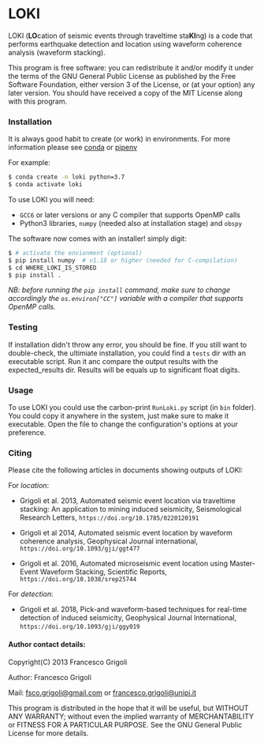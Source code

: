 # LOKI

LOKI (**LO**cation of seismic events through traveltime sta**KI**ng)
is a code that performs earthquake detection and location
using waveform coherence analysis (waveform stacking).

This program is free software: you can redistribute it and/or modify
it under the terms of the GNU General Public License as published by
the Free Software Foundation, either version 3 of the License, or
(at your option) any later version. You should have received a copy of
the MIT License along with this program.


### Installation
It is always good habit to create (or work) in environments.
For more information please see [conda](https://docs.conda.io/en/latest/) or [pipenv](https://docs.pipenv.org/)


For example:

```bash
$ conda create -n loki python=3.7
$ conda activate loki
```

To use LOKI you will need:

- `GCC6` or later versions or any C compiler that supports OpenMP calls
- Python3 libraries, `numpy` (needed also at installation stage) and `obspy`

The software now comes with an installer!  simply digit:

```bash
$ # activate the envionment (optional)
$ pip install numpy  # v1.18 or higher (needed for C-compilation)
$ cd WHERE_LOKI_IS_STORED
$ pip install .
```

_NB: before running the `pip install` command, make sure to change accordingly the `os.environ["CC"]` variable
with a compiler that supports OpenMP calls._


### Testing
If installation didn't throw any error, you should be fine.
If you still want to double-check, the ultimiate installation, you could find a `tests` dir with an executable script. Run it anc compare the output results with the expected_results dir.
Results will be equals up to significant float digits.


### Usage
To use LOKI you could use the carbon-print `RunLoki.py` script (in `bin` folder).
You could copy it anywhere in the system, just make sure to make it executable.
Open the file to change the configuration's options at your preference.


### Citing
Please cite the following articles in documents showing
outputs of LOKI:

For _location_:

- Grigoli et al. 2013,
Automated seismic event location via traveltime stacking:
An application to mining induced seismicity,
Seismological Research Letters,
`https://doi.org/10.1785/0220120191`

- Grigoli et al 2014,
Automated seismic event location by waveform coherence analysis,
Geophysical Journal international,
`https://doi.org/10.1093/gji/ggt477`

- Grigoli et al. 2016,
Automated microseismic event location using Master-Event Waveform Stacking,
Scientific Reports,
`https://doi.org/10.1038/srep25744`


For _detection_:

- Grigoli et al. 2018,
Pick-and waveform-based techniques for real-time detection of induced seismicity,
Geophysical Journal International,
`https://doi.org/10.1093/gji/ggy019`

#### Author contact details:
Copyright(C) 2013 Francesco Grigoli

Author: Francesco Grigoli

Mail: <fsco.grigoli@gmail.com> or <francesco.grigoli@unipi.it>


This program is distributed in the hope that it will be useful,
but WITHOUT ANY WARRANTY; without even the implied warranty of
MERCHANTABILITY or FITNESS FOR A PARTICULAR PURPOSE.  See the
GNU General Public License for more details.
